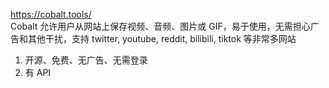 

https://cobalt.tools/  
Cobalt 允许用户从网站上保存视频、音频、图片或 GIF，易于使用，无需担心广告和其他干扰，支持 twitter, youtube, reddit, bilibili, tiktok 等非常多网站
1. 开源、免费、无广告、无需登录
2. 有 API 
